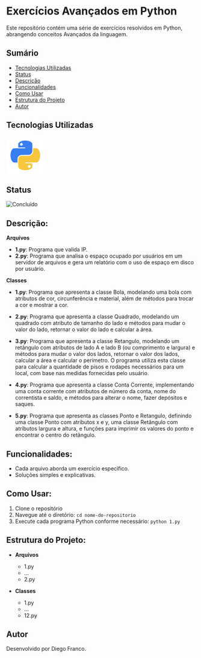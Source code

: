 # Exercícios Avançados em Python

Este repositório contém uma série de exercícios resolvidos em Python, abrangendo conceitos Avançados da linguagem.

## Sumário

- [Tecnologias Utilizadas](#tecnologias-utilizadas)
- [Status](#status)
- [Descrição](#descrição)
- [Funcionalidades](#funcionalidades)
- [Como Usar](#como-usar)
- [Estrutura do Projeto](#estrutura-do-projeto)
- [Autor](#autor)

## Tecnologias Utilizadas

<div style="display: flex; flex-direction: row;">
  <div style="margin-right: 20px; display: flex; justify-content: flex-start;">
    <img src="img/python.png" alt="Logo Python" width="100"/>
  </div>
</div>

## Status

![Concluído](http://img.shields.io/static/v1?label=STATUS&message=CONCLUIDO&color=GREEN&style=for-the-badge)

## Descrição:

**Arquivos**

- **1.py**: Programa que valida IP.
- **2.py**: Programa que analisa o espaço ocupado por usuários em um servidor de arquivos e gera um relatório com o uso de espaço em disco por usuário.

**Classes**

- **1.py**: Programa que apresenta a classe Bola, modelando uma bola com atributos de cor, circunferência e material, além de métodos para trocar a cor e mostrar a cor.

- **2.py**: Programa que apresenta a classe Quadrado, modelando um quadrado com atributo de tamanho do lado e métodos para mudar o valor do lado, retornar o valor do lado e calcular a área.

- **3.py**: Programa que apresenta a classe Retangulo, modelando um retângulo com atributos de lado A e lado B (ou comprimento e largura) e métodos para mudar o valor dos lados, retornar o valor dos lados, calcular a área e calcular o perímetro. O programa utiliza esta classe para calcular a quantidade de pisos e rodapés necessários para um local, com base nas medidas fornecidas pelo usuário.

- **4.py**: Programa que apresenta a classe Conta Corrente, implementando uma conta corrente com atributos de número da conta, nome do correntista e saldo, e métodos para alterar o nome, fazer depósitos e saques.

- **5.py**: Programa que apresenta as classes Ponto e Retangulo, definindo uma classe Ponto com atributos x e y, uma classe Retângulo com atributos largura e altura, e funções para imprimir os valores do ponto e encontrar o centro do retângulo.

## Funcionalidades:

- Cada arquivo aborda um exercício específico.
- Soluções simples e explicativas.

## Como Usar:

1. Clone o repositório
2. Navegue até o diretório: `cd nome-do-repositorio`
3. Execute cada programa Python conforme necessário: `python 1.py`

## Estrutura do Projeto:

- **Arquivos**

  - 1.py
  - ...
  - 2.py

- **Classes**

  - 1.py
  - ...
  - 12.py

## Autor

Desenvolvido por Diego Franco.
